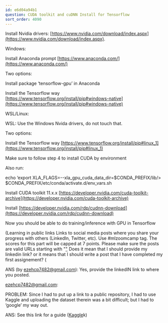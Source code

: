 ```yaml
---
id: e6d04a94b1
question: CUDA toolkit and cuDNN Install for Tensorflow
sort_order: 4090
---
```


Install Nvidia drivers: [https://www.nvidia.com/download/index.aspx](https://www.nvidia.com/download/index.aspx).

Windows:

Install Anaconda prompt [https://www.anaconda.com/](https://www.anaconda.com/)

Two options:

Install package ‘tensorflow-gpu’ in Anaconda

Install the Tensorflow way [https://www.tensorflow.org/install/pip#windows-native](https://www.tensorflow.org/install/pip#windows-native)

WSL/Linux:

WSL: Use the Windows Nvida drivers, do not touch that.

Two options:

Install the Tensorflow way [https://www.tensorflow.org/install/pip#linux_1](https://www.tensorflow.org/install/pip#linux_1)

Make sure to follow step 4 to install CUDA by environment

Also run:

echo ‘export XLA_FLAGS=--xla_gpu_cuda_data_dir=$CONDA_PREFIX/lib/> $CONDA_PREFIX/etc/conda/activate.d/env_vars.sh

Install CUDA toolkit 11.x.x [https://developer.nvidia.com/cuda-toolkit-archive](https://developer.nvidia.com/cuda-toolkit-archive)

Install [https://developer.nvidia.com/rdp/cudnn-download](https://developer.nvidia.com/rdp/cudnn-download)

Now you should be able to do training/inference with GPU in Tensorflow

(Learning in public links Links to social media posts where you share your progress with others (LinkedIn, Twitter, etc). Use #mlzoomcamp tag. The scores for this part will be capped at 7 points. Please make sure the posts are valid URLs starting with "["](https://") Does it mean that I should provide my linkedin link? or it means that I should write a post that I have completed my first assignement? (

ANS (by ezehcp7482@gmail.com): Yes, provide the linkedIN link to where you posted.

ezehcp7482@gmail.com:

PROBLEM: Since I had to put up a link to a public repository, I had to use Kaggle and uploading the dataset therein was a bit difficult; but I had to ‘google’ my way out.

ANS: See this link for a guide ([Kaggle](https://www.kaggle.com/code/dansbecker/finding-your-files-in-kaggle-kernels/noteboo)k)

